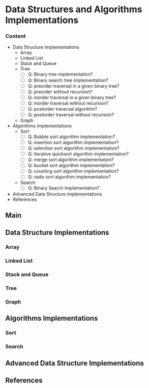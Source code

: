 # Data Structures and Algorithms Implementations

### Content

- Data Structure Implementations
  - Array
  - Linked List
  - Stack and Queue
  - Tree
    - [ ] Q: Binary tree implementation?
    - [ ] Q: Binary search tree implementation? 
    - [ ] Q: preorder traversal in a given binary tree?
    - [ ] Q: preorder without recursion?
    - [ ] Q: inorder traversal in a given binary tree?
    - [ ] Q: inorder traversal without recursion?
    - [ ] Q: postorder traversal algorithm?
    - [ ] Q: postorder traversal without recursion?
  - Graph
- Algorithms Implementations
  - Sort
    - [ ] Q: Bubble sort algorithm implementation?
    - [ ] Q: insertion sort algorithm implementation?
    - [ ] Q: selection sort algorithm implementation?
    - [ ] Q: Iterative quicksort algorithm implementation?
    - [ ] Q: merge sort algorithm implementation?
    - [ ] Q: bucket sort algorithm implementation?
    - [ ] Q: counting sort algorithm implementation?
    - [ ] Q: radix sort algorithm implementation? 
  - Search
    - [ ] Q: Binary Search Implementation?
- Advanced Data Structure Implementations
- References

## Main

## Data Structure Implementations

### Array

### Linked List

### Stack and Queue

### Tree

### Graph

## Algorithms Implementations

### Sort

### Search

## Advanced Data Structure Implementations





## References